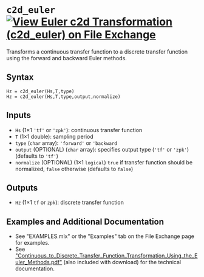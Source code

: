 # `c2d_euler` [![View Euler c2d Transformation (c2d_euler) on File Exchange](https://www.mathworks.com/matlabcentral/images/matlab-file-exchange.svg)](https://www.mathworks.com/matlabcentral/fileexchange/90267-euler-c2d-transformation-c2d_euler)

Transforms a continuous transfer function to a discrete transfer function using the forward and backward Euler methods.


## Syntax

`Hz = c2d_euler(Hs,T,type)` \
`Hz = c2d_euler(Hs,T,type,output,normalize)`


## Inputs

- `Hs` (1×1 `'tf'` or `'zpk'`): continuous transfer function
- `T` (1×1 double): sampling period
- `type` (`char` array): `'forward'` or `'backward`
- `output` (OPTIONAL) (`char` array): specifies output type (`'tf'` or `'zpk'`) (defaults to `'tf'`)
- `normalize` (OPTIONAL) (1×1 `logical`) `true` if transfer function should be normalized, `false` otherwise (defaults to `false`)

## Outputs

- `Hz` (1×1 `tf` or `zpk`): discrete transfer function


## Examples and Additional Documentation

   -  See "EXAMPLES.mlx" or the "Examples" tab on the File Exchange page for examples.
   -  See ["Continuous_to_Discrete_Transfer_Function_Transformation_Using_the_Euler_Methods.pdf"](https://tamaskis.github.io/files/Continuous_to_Discrete_Transfer_Function_Transformation_Using_the_Euler_Methods.pdf) (also included with download) for the technical documentation.

